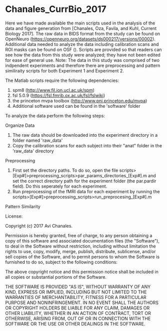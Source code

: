 # Chanales_CurrBio_2017

Here we have made available the main scripts used in the analysis of the data and figure generation from [Chanales, Oza, Favila, and Kuhl, Current Biology 2017]. The raw data in BIDS format from the study can be found on OpenNeuro (https://openneuro.org/datasets/ds000217/versions/00002). Additional data needed to analyze the data including calibration scans and ROI masks can be found on OSF (). Scripts are provided so that readers can see how the data from this study were analyzed; they have not been edited for ease of general use. Note: The data in this study was comprised of two indpendent experiments and therefore there are preprocessing and pattern similiraity scripts for both Experiment 1 and Experiment 2.  

The Matlab scripts require the following dependencies:
1) spm8 (http://www.fil.ion.ucl.ac.uk/spm)
2) fsl 5.0.9 (https://fsl.fmrib.ox.ac.uk/fsl/fslwiki)
3) the princeton mvpa toolbox (http://www.pni.princeton.edu/mvpa)
4) Additional software used can be found in the 'software' folder

To analyze the data perform the following steps:

Organize Data
1) The raw data should be downloaded into the experiment directory in a folder named 'raw_data'
2) Copy the calibration scans for each subject into their "anat" folder in the 'raw_data' directory

Preprocessing
1) First set the directory paths. To do so, open the file scripts>[Exp#]>preprocessing_scripts>par_params_directories_[Exp#].m and set the correct directory path for the experiment folder (the par.pardir field). Do this seperately for each experiment.  
2) Run preprocessing of the fMRI data for each experiment by running the scripts>[Exp#]>preprocessing_scripts>run_preprocesing_[Exp#].m

Pattern Similarity


License:

Copyright (c) 2017 Avi Chanales.

Permission is hereby granted, free of charge, to any person obtaining a copy
of this software and associated documentation files (the "Software"), to deal
in the Software without restriction, including without limitation the rights
to use, copy, modify, merge, publish, distribute, sublicense, and/or sell
copies of the Software, and to permit persons to whom the Software is
furnished to do so, subject to the following conditions:

The above copyright notice and this permission notice shall be included in
all copies or substantial portions of the Software.

THE SOFTWARE IS PROVIDED "AS IS", WITHOUT WARRANTY OF ANY KIND, EXPRESS OR
IMPLIED, INCLUDING BUT NOT LIMITED TO THE WARRANTIES OF MERCHANTABILITY,
FITNESS FOR A PARTICULAR PURPOSE AND NONINFRINGEMENT. IN NO EVENT SHALL THE
AUTHORS OR COPYRIGHT HOLDERS BE LIABLE FOR ANY CLAIM, DAMAGES OR OTHER
LIABILITY, WHETHER IN AN ACTION OF CONTRACT, TORT OR OTHERWISE, ARISING FROM,
OUT OF OR IN CONNECTION WITH THE SOFTWARE OR THE USE OR OTHER DEALINGS IN
THE SOFTWARE.
